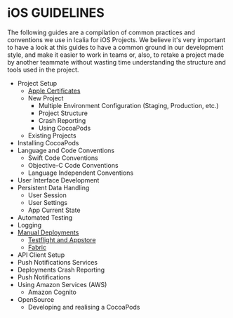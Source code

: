 # iOS GUIDELINES

The following guides are a compilation of common practices and conventions we use in Icalia for iOS Projects. We believe it's very important to have a look at this guides to have a common ground in our development style, and make it easier to work in teams or, also, to retake a project made by another teammate without wasting time understanding the structure and tools used in the project.

* Project Setup 
  * [Apple Certificates](https://github.com/IcaliaLabs/icalia_guides/blob/master/iOS_Swift/CERTIFICATES.md)
  * New Project
    * Multiple Environment Configuration (Staging, Production, etc.)
    * Project Structure
    * Crash Reporting
    * Using CocoaPods
  * Existing Projects
* Installing CocoaPods
* Language and Code Conventions
  * Swift Code Conventions
  * Objective-C Code Conventions
  * Language Independent Conventions
* User Interface Development
* Persistent Data Handling
  * User Session
  * User Settings
  * App Current State
* Automated Testing
* Logging
* [Manual Deployments](https://github.com/IcaliaLabs/icalia_guides/tree/master/iOS_Swift/deployments)
  * [Testflight and Appstore](https://github.com/IcaliaLabs/icalia_guides/tree/master/iOS_Swift/deployments#testflight-andor-appstore-manual-deployments)
  * [Fabric](https://github.com/IcaliaLabs/icalia_guides/tree/master/iOS_Swift/deployments#fabric-manual-deployments) 
* API Client Setup
* Push Notifications Services
* Deployments Crash Reporting
* Push Notifications
* Using Amazon Services (AWS)
  * Amazon Cognito
* OpenSource
  * Developing and realising a CocoaPods
